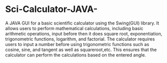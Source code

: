 # Sci-Calculator-JAVA-
A JAVA GUI for a basic scientific calculator using the Swing(GUI) library. It allows users to perform mathematical calculations, including basic arithmetic operations, input before then it does square root, exponentiation, trigonometric functions, logarithm, and factorial.
The calculator requires users to input a number before using trigonometric functions such as cosine, sine, and tangent as well as squareroot,etc. This ensures that the calculator can perform the calculations based on the entered angle.
